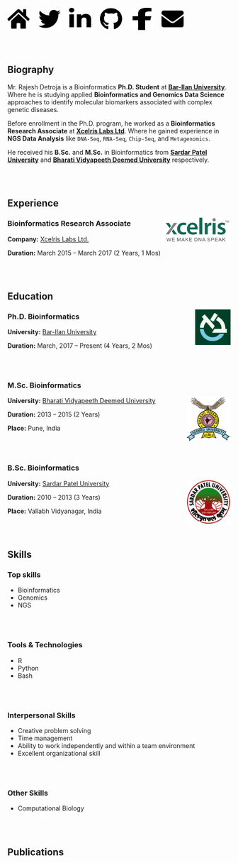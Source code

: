 <a href="https://github.com/Rajesh-Detroja/Profile"><img align="center" width="50" height="50" src="./images/home-solid.svg"></a> &nbsp;&nbsp;&nbsp;
<a href="https://twitter.com/rajeshdetroja"><img align="center" width="50" height="50" src="./images/twitter-brands.svg"></a> &nbsp;&nbsp;&nbsp;
<a href="https://www.linkedin.com/in/rajesh-detroja/"><img align="center" width="50" height="50" src="./images/linkedin-in-brands.svg"></a> &nbsp;&nbsp;&nbsp;
<a href="https://github.com/Rajesh-Detroja"><img align="center" width="50" height="50" src="./images/github-brands.svg"></a> &nbsp;&nbsp;&nbsp;
<a href="https://www.facebook.com/profile.php?id=100014545279479"><img align="center" width="50" height="50" src="./images/facebook-f-brands.svg"></a> &nbsp;&nbsp;&nbsp;
<a href="mailto:rajesh.detroja.93@gmail.com"><img align="center" width="50" height="50" src="./images/envelope-solid.svg"></a> &nbsp;&nbsp;&nbsp;

<br></br>

## Biography

Mr. Rajesh Detroja is a Bioinformatics **Ph.D. Student** at **[Bar-Ilan University](https://www.biu.ac.il/en)**. Where he is studying applied **Bioinformatics and Genomics Data Science** approaches to identify molecular biomarkers associated with complex genetic diseases.

Before enrollment in the Ph.D. program, he worked as a **Bioinformatics Research Associate** at **[Xcelris Labs Ltd](https://www.linkedin.com/company/xcelris-labs-ltd-/)**. Where he gained experience in **NGS Data Analysis** like `DNA-Seq`, `RNA-Seq`, `Chip-Seq`, and `Metagenomics`.

He received his **B.Sc.** and **M.Sc.** in Bioinformatics from **[Sardar Patel University](http://www.spuvvn.edu/)** and **[Bharati Vidyapeeth Deemed University](https://bvuniversity.edu.in/)** respectively.


<br></br>


## Experience

<a href="https://www.linkedin.com/company/xcelris-labs-ltd-/"><img align="right" width="150" height="60" src="./images/xcelris.png"></a>

### Bioinformatics Research Associate

**Company:** [Xcelris Labs Ltd.](https://www.linkedin.com/company/xcelris-labs-ltd-/)

**Duration:** March 2015 – March 2017 (2 Years, 1 Mos)


<br></br>


## Education

<a href="https://www.biu.ac.il/en"><img align="right" width="80" height="80" src="./images/bar_ilan.jpeg"></a>

### Ph.D. Bioinformatics

**University:** [Bar-Ilan University](https://www.biu.ac.il/en)

**Duration:** March, 2017 – Present (4 Years, 2 Mos)

<br></br>

### M.Sc. Bioinformatics

<a href="https://bvuniversity.edu.in/"><img align="right" width="100" height="100" src="./images/bvdu.png"></a>

**University:** [Bharati Vidyapeeth Deemed University](https://bvuniversity.edu.in/)

**Duration:** 2013 – 2015 (2 Years)

**Place:** Pune, India

<br></br>

### B.Sc. Bioinformatics

<a href="http://www.spuvvn.edu/"><img align="right" width="100" height="100" src="./images/spu.png"></a>

**University:** [Sardar Patel University](http://www.spuvvn.edu/)

**Duration:** 2010 – 2013 (3 Years)

**Place:** Vallabh Vidyanagar, India


<br></br>

## Skills

### Top skills

+ Bioinformatics
+ Genomics
+ NGS

<br></br>

### Tools & Technologies

+ R
+ Python
+ Bash

<br></br>

### Interpersonal Skills

+ Creative problem solving
+ Time management
+ Ability to work independently and within a team environment
+ Excellent organizational skill

<br></br>

### Other Skills

+ Computational Biology

<br></br>

## Publications
